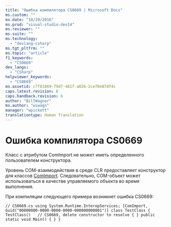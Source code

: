```yaml
---
title: "Ошибка компилятора CS0669 | Microsoft Docs"
ms.custom: ""
ms.date: "10/29/2016"
ms.prod: "visual-studio-dev14"
ms.reviewer: ""
ms.suite: ""
ms.technology: 
  - "devlang-csharp"
ms.tgt_pltfrm: ""
ms.topic: "article"
f1_keywords: 
  - "CS0669"
dev_langs: 
  - "CSharp"
helpviewer_keywords: 
  - "CS0669"
ms.assetid: c7f81869-79d7-481f-a026-2cef0e87df4c
caps.latest.revision: 6
caps.handback.revision: 6
author: "BillWagner"
ms.author: "wiwagn"
manager: "wpickett"
translationtype: Human Translation
---
```

# Ошибка компилятора CS0669
Класс с атрибутом ComImport не может иметь определенного пользователем конструктора.  
  
 Уровень COM\-взаимодействия в среде CLR предоставляет конструктор для классов [ComImport](frlrfSystemRuntimeInteropServicesComImportAttributeClassTopic). Следовательно, COM\-объект может использоваться в качестве управляемого объекта во время выполнения.  
  
 При компиляции следующего примера возникнет ошибка CS0669:  
  
```  
// CS0669.cs using System.Runtime.InteropServices; [ComImport, Guid("00000000-0000-0000-0000-000000000001")] class TestClass { TestClass()   // CS0669, delete constructor to resolve { } public static void Main() { } }  
```
